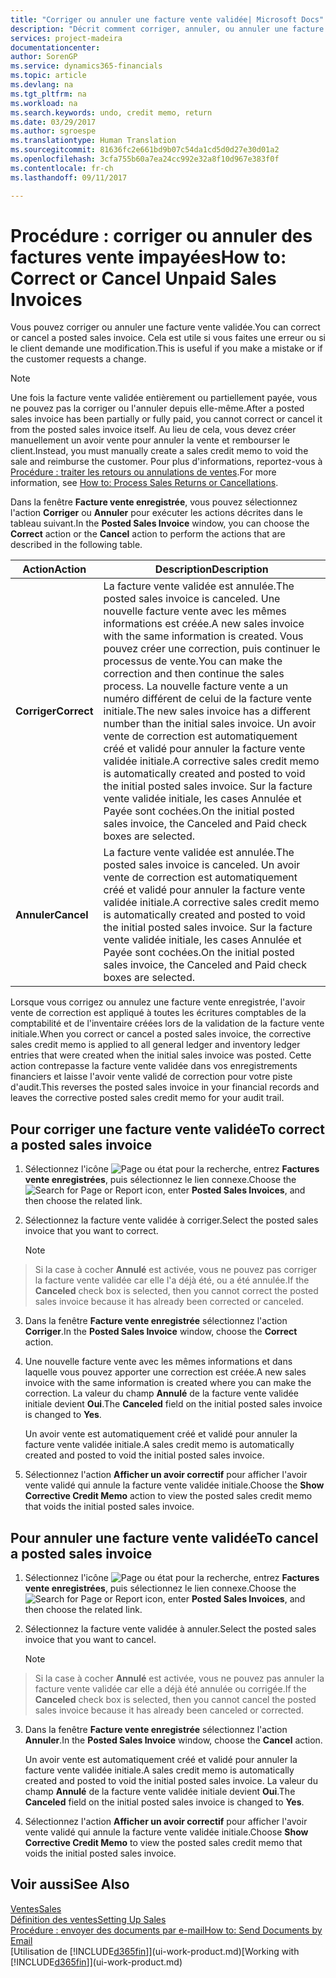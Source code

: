```yaml
---
title: "Corriger ou annuler une facture vente validée| Microsoft Docs"
description: "Décrit comment corriger, annuler, ou annuler une facture vente enregistrée et lettrer un avoir vente."
services: project-madeira
documentationcenter: 
author: SorenGP
ms.service: dynamics365-financials
ms.topic: article
ms.devlang: na
ms.tgt_pltfrm: na
ms.workload: na
ms.search.keywords: undo, credit memo, return
ms.date: 03/29/2017
ms.author: sgroespe
ms.translationtype: Human Translation
ms.sourcegitcommit: 81636fc2e661bd9b07c54da1cd5d0d27e30d01a2
ms.openlocfilehash: 3cfa755b60a7ea24cc992e32a8f10d967e383f0f
ms.contentlocale: fr-ch
ms.lasthandoff: 09/11/2017

---
```

# <a name="how-to-correct-or-cancel-unpaid-sales-invoices"></a><span data-ttu-id="0dad5-103">Procédure : corriger ou annuler des factures vente impayées</span><span class="sxs-lookup"><span data-stu-id="0dad5-103">How to: Correct or Cancel Unpaid Sales Invoices</span></span>
<span data-ttu-id="0dad5-104">Vous pouvez corriger ou annuler une facture vente validée.</span><span class="sxs-lookup"><span data-stu-id="0dad5-104">You can correct or cancel a posted sales invoice.</span></span> <span data-ttu-id="0dad5-105">Cela est utile si vous faites une erreur ou si le client demande une modification.</span><span class="sxs-lookup"><span data-stu-id="0dad5-105">This is useful if you make a mistake or if the customer requests a change.</span></span>

> [!NOTE]  
>   <span data-ttu-id="0dad5-106">Une fois la facture vente validée entièrement ou partiellement payée, vous ne pouvez pas la corriger ou l'annuler depuis elle-même.</span><span class="sxs-lookup"><span data-stu-id="0dad5-106">After a posted sales invoice has been partially or fully paid, you cannot correct or cancel it from the posted sales invoice itself.</span></span> <span data-ttu-id="0dad5-107">Au lieu de cela, vous devez créer manuellement un avoir vente pour annuler la vente et rembourser le client.</span><span class="sxs-lookup"><span data-stu-id="0dad5-107">Instead, you must manually create a sales credit memo to void the sale and reimburse the customer.</span></span> <span data-ttu-id="0dad5-108">Pour plus d'informations, reportez-vous à [Procédure : traiter les retours ou annulations de ventes](sales-how-process-sales-returns-cancellations.md).</span><span class="sxs-lookup"><span data-stu-id="0dad5-108">For more information, see [How to: Process Sales Returns or Cancellations](sales-how-process-sales-returns-cancellations.md).</span></span>

<span data-ttu-id="0dad5-109">Dans la fenêtre **Facture vente enregistrée**, vous pouvez sélectionnez l'action **Corriger** ou **Annuler** pour exécuter les actions décrites dans le tableau suivant.</span><span class="sxs-lookup"><span data-stu-id="0dad5-109">In the **Posted Sales Invoice** window, you can choose the **Correct** action or the **Cancel** action to perform the actions that are described in the following table.</span></span>

| <span data-ttu-id="0dad5-110">Action</span><span class="sxs-lookup"><span data-stu-id="0dad5-110">Action</span></span> | <span data-ttu-id="0dad5-111">Description</span><span class="sxs-lookup"><span data-stu-id="0dad5-111">Description</span></span> |
| --- | --- |
| <span data-ttu-id="0dad5-112">**Corriger**</span><span class="sxs-lookup"><span data-stu-id="0dad5-112">**Correct**</span></span> |<span data-ttu-id="0dad5-113">La facture vente validée est annulée.</span><span class="sxs-lookup"><span data-stu-id="0dad5-113">The posted sales invoice is canceled.</span></span> <span data-ttu-id="0dad5-114">Une nouvelle facture vente avec les mêmes informations est créée.</span><span class="sxs-lookup"><span data-stu-id="0dad5-114">A new sales invoice with the same information is created.</span></span> <span data-ttu-id="0dad5-115">Vous pouvez créer une correction, puis continuer le processus de vente.</span><span class="sxs-lookup"><span data-stu-id="0dad5-115">You can make the correction and then continue the sales process.</span></span> <span data-ttu-id="0dad5-116">La nouvelle facture vente a un numéro différent de celui de la facture vente initiale.</span><span class="sxs-lookup"><span data-stu-id="0dad5-116">The new sales invoice has a different number than the initial sales invoice.</span></span> <span data-ttu-id="0dad5-117">Un avoir vente de correction est automatiquement créé et validé pour annuler la facture vente validée initiale.</span><span class="sxs-lookup"><span data-stu-id="0dad5-117">A corrective sales credit memo is automatically created and posted to void the initial posted sales invoice.</span></span> <span data-ttu-id="0dad5-118">Sur la facture vente validée initiale, les cases Annulée et Payée sont cochées.</span><span class="sxs-lookup"><span data-stu-id="0dad5-118">On the initial posted sales invoice, the Canceled and Paid check boxes are selected.</span></span> |
| <span data-ttu-id="0dad5-119">**Annuler**</span><span class="sxs-lookup"><span data-stu-id="0dad5-119">**Cancel**</span></span> |<span data-ttu-id="0dad5-120">La facture vente validée est annulée.</span><span class="sxs-lookup"><span data-stu-id="0dad5-120">The posted sales invoice is canceled.</span></span> <span data-ttu-id="0dad5-121">Un avoir vente de correction est automatiquement créé et validé pour annuler la facture vente validée initiale.</span><span class="sxs-lookup"><span data-stu-id="0dad5-121">A corrective sales credit memo is automatically created and posted to void the initial posted sales invoice.</span></span> <span data-ttu-id="0dad5-122">Sur la facture vente validée initiale, les cases Annulée et Payée sont cochées.</span><span class="sxs-lookup"><span data-stu-id="0dad5-122">On the initial posted sales invoice, the Canceled and Paid check boxes are selected.</span></span> |

<span data-ttu-id="0dad5-123">Lorsque vous corrigez ou annulez une facture vente enregistrée, l'avoir vente de correction est appliqué à toutes les écritures comptables de la comptabilité et de l'inventaire créées lors de la validation de la facture vente initiale.</span><span class="sxs-lookup"><span data-stu-id="0dad5-123">When you correct or cancel a posted sales invoice, the corrective sales credit memo is applied to all general ledger and inventory ledger entries that were created when the initial sales invoice was posted.</span></span> <span data-ttu-id="0dad5-124">Cette action contrepasse la facture vente validée dans vos enregistrements financiers et laisse l'avoir vente validé de correction pour votre piste d'audit.</span><span class="sxs-lookup"><span data-stu-id="0dad5-124">This reverses the posted sales invoice in your financial records and leaves the corrective posted sales credit memo for your audit trail.</span></span>

## <a name="to-correct-a-posted-sales-invoice"></a><span data-ttu-id="0dad5-125">Pour corriger une facture vente validée</span><span class="sxs-lookup"><span data-stu-id="0dad5-125">To correct a posted sales invoice</span></span>
1. <span data-ttu-id="0dad5-126">Sélectionnez l'icône ![Page ou état pour la recherche](media/ui-search/search_small.png "Page ou état pour la recherche"), entrez **Factures vente enregistrées**, puis sélectionnez le lien connexe.</span><span class="sxs-lookup"><span data-stu-id="0dad5-126">Choose the ![Search for Page or Report](media/ui-search/search_small.png "Search for Page or Report icon") icon, enter **Posted Sales Invoices**, and then choose the related link.</span></span>  
2. <span data-ttu-id="0dad5-127">Sélectionnez la facture vente validée à corriger.</span><span class="sxs-lookup"><span data-stu-id="0dad5-127">Select the posted sales invoice that you want to correct.</span></span>

    > [!NOTE]  
>   <span data-ttu-id="0dad5-128">Si la case à cocher **Annulé** est activée, vous ne pouvez pas corriger la facture vente validée car elle l'a déjà été, ou a été annulée.</span><span class="sxs-lookup"><span data-stu-id="0dad5-128">If the **Canceled** check box is selected, then you cannot correct the posted sales invoice because it has already been corrected or canceled.</span></span>
3. <span data-ttu-id="0dad5-129">Dans la fenêtre **Facture vente enregistrée** sélectionnez l'action **Corriger**.</span><span class="sxs-lookup"><span data-stu-id="0dad5-129">In the **Posted Sales Invoice** window, choose the **Correct** action.</span></span>  
4. <span data-ttu-id="0dad5-130">Une nouvelle facture vente avec les mêmes informations et dans laquelle vous pouvez apporter une correction est créée.</span><span class="sxs-lookup"><span data-stu-id="0dad5-130">A new sales invoice with the same information is created where you can make the correction.</span></span> <span data-ttu-id="0dad5-131">La valeur du champ **Annulé** de la facture vente validée initiale devient **Oui**.</span><span class="sxs-lookup"><span data-stu-id="0dad5-131">The **Canceled** field on the initial posted sales invoice is changed to **Yes**.</span></span>

    <span data-ttu-id="0dad5-132">Un avoir vente est automatiquement créé et validé pour annuler la facture vente validée initiale.</span><span class="sxs-lookup"><span data-stu-id="0dad5-132">A sales credit memo is automatically created and posted to void the initial posted sales invoice.</span></span>
5. <span data-ttu-id="0dad5-133">Sélectionnez l'action **Afficher un avoir correctif** pour afficher l'avoir vente validé qui annule la facture vente validée initiale.</span><span class="sxs-lookup"><span data-stu-id="0dad5-133">Choose the **Show Corrective Credit Memo** action to view the posted sales credit memo that voids the initial posted sales invoice.</span></span>

## <a name="to-cancel-a-posted-sales-invoice"></a><span data-ttu-id="0dad5-134">Pour annuler une facture vente validée</span><span class="sxs-lookup"><span data-stu-id="0dad5-134">To cancel a posted sales invoice</span></span>
1. <span data-ttu-id="0dad5-135">Sélectionnez l'icône ![Page ou état pour la recherche](media/ui-search/search_small.png "Page ou état pour la recherche"), entrez **Factures vente enregistrées**, puis sélectionnez le lien connexe.</span><span class="sxs-lookup"><span data-stu-id="0dad5-135">Choose the ![Search for Page or Report](media/ui-search/search_small.png "Search for Page or Report icon") icon, enter **Posted Sales Invoices**, and then choose the related link.</span></span>  
2. <span data-ttu-id="0dad5-136">Sélectionnez la facture vente validée à annuler.</span><span class="sxs-lookup"><span data-stu-id="0dad5-136">Select the posted sales invoice that you want to cancel.</span></span>

    > [!NOTE]  
>   <span data-ttu-id="0dad5-137">Si la case à cocher **Annulé** est activée, vous ne pouvez pas annuler la facture vente validée car elle a déjà été annulée ou corrigée.</span><span class="sxs-lookup"><span data-stu-id="0dad5-137">If the **Canceled** check box is selected, then you cannot cancel the posted sales invoice because it has already been canceled or corrected.</span></span>
3. <span data-ttu-id="0dad5-138">Dans la fenêtre **Facture vente enregistrée** sélectionnez l'action **Annuler**.</span><span class="sxs-lookup"><span data-stu-id="0dad5-138">In the **Posted Sales Invoice** window, choose the **Cancel** action.</span></span>

    <span data-ttu-id="0dad5-139">Un avoir vente est automatiquement créé et validé pour annuler la facture vente validée initiale.</span><span class="sxs-lookup"><span data-stu-id="0dad5-139">A sales credit memo is automatically created and posted to void the initial posted sales invoice.</span></span> <span data-ttu-id="0dad5-140">La valeur du champ **Annulé** de la facture vente validée initiale devient **Oui**.</span><span class="sxs-lookup"><span data-stu-id="0dad5-140">The **Canceled** field on the initial posted sales invoice is changed to **Yes**.</span></span>
4. <span data-ttu-id="0dad5-141">Sélectionnez l'action **Afficher un avoir correctif** pour afficher l'avoir vente validé qui annule la facture vente validée initiale.</span><span class="sxs-lookup"><span data-stu-id="0dad5-141">Choose **Show Corrective Credit Memo** to view the posted sales credit memo that voids the initial posted sales invoice.</span></span>

## <a name="see-also"></a><span data-ttu-id="0dad5-142">Voir aussi</span><span class="sxs-lookup"><span data-stu-id="0dad5-142">See Also</span></span>
[<span data-ttu-id="0dad5-143">Ventes</span><span class="sxs-lookup"><span data-stu-id="0dad5-143">Sales</span></span>](sales-manage-sales.md)  
[<span data-ttu-id="0dad5-144">Définition des ventes</span><span class="sxs-lookup"><span data-stu-id="0dad5-144">Setting Up Sales</span></span>](sales-setup-sales.md)  
[<span data-ttu-id="0dad5-145">Procédure : envoyer des documents par e-mail</span><span class="sxs-lookup"><span data-stu-id="0dad5-145">How to: Send Documents by Email</span></span>](ui-how-send-documents-email.md)  
<span data-ttu-id="0dad5-146">[Utilisation de [!INCLUDE[d365fin](includes/d365fin_md.md)]](ui-work-product.md)</span><span class="sxs-lookup"><span data-stu-id="0dad5-146">[Working with [!INCLUDE[d365fin](includes/d365fin_md.md)]](ui-work-product.md)</span></span>

